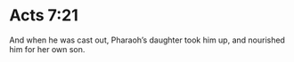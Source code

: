 # Acts 7:21

And when he was cast out, Pharaoh’s daughter took him up, and nourished him for her own son.